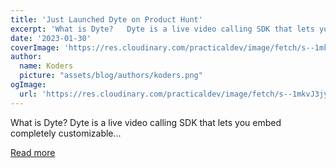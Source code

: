 ```yaml
---
title: 'Just Launched Dyte on Product Hunt'
excerpt: 'What is Dyte?   Dyte is a live video calling SDK that lets you embed completely customizable...'
date: '2023-01-30'
coverImage: 'https://res.cloudinary.com/practicaldev/image/fetch/s--1mkvJ3jy--/c_imagga_scale,f_auto,fl_progressive,h_420,q_auto,w_1000/https://dev-to-uploads.s3.amazonaws.com/uploads/articles/bj44624m6izo2exnufy7.png'
author:
  name: Koders
  picture: "assets/blog/authors/koders.png"
ogImage:
  url: 'https://res.cloudinary.com/practicaldev/image/fetch/s--1mkvJ3jy--/c_imagga_scale,f_auto,fl_progressive,h_420,q_auto,w_1000/https://dev-to-uploads.s3.amazonaws.com/uploads/articles/bj44624m6izo2exnufy7.png'
---
```


What is Dyte?   Dyte is a live video calling SDK that lets you embed completely customizable...

[Read more](https://dev.to/dyte/just-launched-dyte-on-product-hunt-4h3f)
